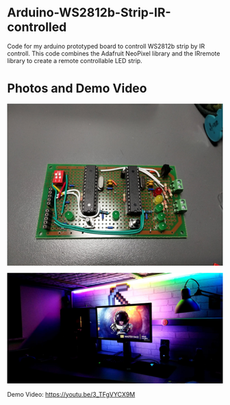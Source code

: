# Arduino-WS2812b-Strip-IR-controlled
Code for my arduino prototyped board to controll WS2812b strip by IR controll.
This code combines the Adafruit NeoPixel library and the IRremote library to create a remote controllable LED strip.
# Photos and Demo Video
![](images/board.jpg)

![](images/overview.jpg)

Demo Video: https://youtu.be/3_TFgVYCX9M
